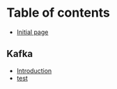 # Table of contents

* [Initial page](README.md)

## Kafka

* [Introduction](kafka/introduction.md)
* [test](kafka/test.md)

